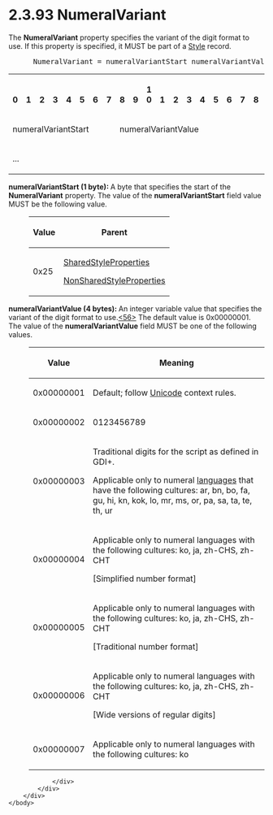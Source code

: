 <html dir="LTR" xmlns:mshelp="http://msdn.microsoft.com/mshelp" xmlns:ddue="http://ddue.schemas.microsoft.com/authoring/2003/5" xmlns:xlink="http://www.w3.org/1999/xlink" xmlns:tool="http://www.microsoft.com/tooltip">
    <head>
        <meta http-equiv="Content-Type" content="text/html; CHARSET=utf-8"></meta>
        <meta name="save" content="history"></meta>
        <title>2.3.93 NumeralVariant</title>
        <xml>
            <mshelp:toctitle title="2.3.93 NumeralVariant"></mshelp:toctitle>
            <mshelp:rltitle title="[MS-RPL]: NumeralVariant"></mshelp:rltitle>
            <mshelp:keyword index="A" term="db5728b0-b636-48ff-911f-b9b926f3faf2"></mshelp:keyword>
            <mshelp:attr name="DCSext.ContentType" value="open specification"></mshelp:attr>
            <mshelp:attr name="AssetID" value="db5728b0-b636-48ff-911f-b9b926f3faf2"></mshelp:attr>
            <mshelp:attr name="TopicType" value="kbRef"></mshelp:attr>
            <mshelp:attr name="DCSext.Title" value="[MS-RPL]: NumeralVariant" />
        </xml>
    </head>
    <body>
        <div id="header">
            <h1 class="heading">2.3.93 NumeralVariant</h1>
        </div>
        <div id="mainSection">
            <div id="mainBody">
                <div id="allHistory" class="saveHistory"></div>
                <div id="sectionSection0" class="section" name="collapseableSection">
                    

<p>The <b>NumeralVariant</b> property specifies the variant of
the digit format to use. If this property is specified, it MUST be part of a <a href="04bf25a1-2f43-4acf-b9eb-b9fa2dc45202.html">Style</a> record.           </p>

<dl>
<dd>
<div><pre> NumeralVariant = numeralVariantStart numeralVariantValue
</pre></div>
</dd></dl>

<table>
 <tr>
  <th><p><br>0</p></th>
  <th><p><br>1</p></th>
  <th><p><br>2</p></th>
  <th><p><br>3</p></th>
  <th><p><br>4</p></th>
  <th><p><br>5</p></th>
  <th><p><br>6</p></th>
  <th><p><br>7</p></th>
  <th><p><br>8</p></th>
  <th><p><br>9</p></th>
  <th><p>1<br>0</p></th>
  <th><p><br>1</p></th>
  <th><p><br>2</p></th>
  <th><p><br>3</p></th>
  <th><p><br>4</p></th>
  <th><p><br>5</p></th>
  <th><p><br>6</p></th>
  <th><p><br>7</p></th>
  <th><p><br>8</p></th>
  <th><p><br>9</p></th>
  <th><p>2<br>0</p></th>
  <th><p><br>1</p></th>
  <th><p><br>2</p></th>
  <th><p><br>3</p></th>
  <th><p><br>4</p></th>
  <th><p><br>5</p></th>
  <th><p><br>6</p></th>
  <th><p><br>7</p></th>
  <th><p><br>8</p></th>
  <th><p><br>9</p></th>
  <th><p>3<br>0</p></th>
  <th><p><br>1</p></th>
 </tr>
 <tr>
  <td colspan="8">
  <p>numeralVariantStart</p>
  </td>
  <td colspan="24">
  <p>numeralVariantValue</p>
  </td>
 </tr>
 <tr>
  <td colspan="8">
  <p>...</p>
  </td>
  
 </tr>
</table>

<p><b>numeralVariantStart (1 byte): </b>A byte that
specifies the start of the <b>NumeralVariant</b> property. The value of the <b>numeralVariantStart</b>
field value MUST be the following value.</p>

<dl>
<dd>
<table>
 <thead>
  <tr>
   <th>
   <p>Value</p>
   </th>
   <th>
   <p>Parent</p>
   </th>
  </tr>
 </thead>
 <tr>
  <td>
  <p>0x25</p>
  </td>
  <td>
  <p><a href="8e7ad65c-8fc2-4a04-a02f-be9fe5b91d1e.html">SharedStyleProperties</a></p>
  <p><a href="19ef92ab-7c9f-454f-874d-b6b04b92b117.html">NonSharedStyleProperties</a></p>
  </td>
 </tr>
</table>
</dd></dl>

<p><b>numeralVariantValue (4 bytes): </b>An integer
variable value that specifies the variant of the digit format to use.<a id="Appendix_A_Target_56"></a><a href="1d022514-2a2f-41df-b2f8-36f19e474fa5.html#Appendix_A_56" aria-label="Product behavior note 56">&lt;56&gt;</a> The default value is
0x00000001. The value of the <b>numeralVariantValue</b> field MUST be one of
the following values. </p>

<dl>
<dd>
<table>
 <thead>
  <tr>
   <th>
   <p>Value</p>
   </th>
   <th>
   <p>Meaning</p>
   </th>
  </tr>
 </thead>
 <tr>
  <td>
  <p>0x00000001</p>
  </td>
  <td>
  <p>Default; follow <a href="75ae48f7-746b-4b41-919c-6699fa28b3ef.html#gt_c305d0ab-8b94-461a-bd76-13b40cb8c4d8">Unicode</a> context rules.</p>
  </td>
 </tr>
 <tr>
  <td>
  <p>0x00000002</p>
  </td>
  <td>
  <p>0123456789</p>
  </td>
 </tr>
 <tr>
  <td>
  <p>0x00000003</p>
  </td>
  <td>
  <p>Traditional digits for the script as defined in GDI+.</p>
  <p>Applicable only to numeral <a href="75ae48f7-746b-4b41-919c-6699fa28b3ef.html#gt_f5aa81dc-37ee-4a69-a08e-1733ba1461cd">languages</a> that have the
  following cultures: ar, bn, bo, fa, gu, hi, kn, kok, lo, mr, ms, or, pa, sa,
  ta, te, th, ur</p>
  </td>
 </tr>
 <tr>
  <td>
  <p>0x00000004</p>
  </td>
  <td>
  <p>Applicable only to numeral languages with the
  following cultures: ko, ja, zh-CHS, zh-CHT </p>
  <p>[Simplified number format]</p>
  </td>
 </tr>
 <tr>
  <td>
  <p>0x00000005</p>
  </td>
  <td>
  <p>Applicable only to numeral languages with the
  following cultures: ko, ja, zh-CHS, zh-CHT </p>
  <p>[Traditional number format]</p>
  </td>
 </tr>
 <tr>
  <td>
  <p>0x00000006</p>
  </td>
  <td>
  <p>Applicable only to numeral languages with the
  following cultures: ko, ja, zh-CHS, zh-CHT </p>
  <p>[Wide versions of regular digits]</p>
  </td>
 </tr>
 <tr>
  <td>
  <p>0x00000007</p>
  </td>
  <td>
  <p>Applicable only to numeral languages with the
  following cultures: ko </p>
  </td>
 </tr>
</table>
</dd></dl>

<p> </p>


                </div>
            </div>
        </div>
    </body>
</html>